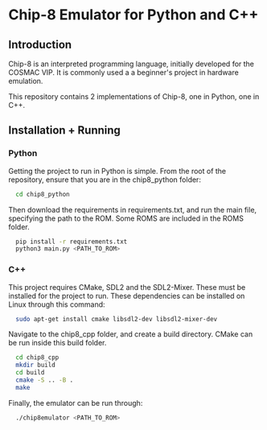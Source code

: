 # Chip-8 Emulator for Python and C++
## Introduction
Chip-8 is an interpreted programming language, initially developed for the COSMAC VIP. It is commonly used a a beginner's project in hardware emulation.

This repository contains 2 implementations of Chip-8, one in Python, one in C++.

## Installation + Running

### Python

Getting the project to run in Python is simple. From the root of the repository, ensure that you are in the chip8_python folder:

```bash
  cd chip8_python
```
Then download the requirements in requirements.txt, and run the main file, specifying the path to the ROM. Some ROMS are included in the ROMS folder.

```bash
  pip install -r requirements.txt
  python3 main.py <PATH_TO_ROM>
```

### C++

This project requires CMake, SDL2 and the SDL2-Mixer. These must be installed for the project to run.
These dependencies can be installed on Linux through this command:

```bash
  sudo apt-get install cmake libsdl2-dev libsdl2-mixer-dev
```

Navigate to the chip8_cpp folder, and create a build directory. CMake can be run inside this build folder.
```bash
  cd chip8_cpp
  mkdir build
  cd build
  cmake -S .. -B .
  make
```

Finally, the emulator can be run through:
```bash
  ./chip8emulator <PATH_TO_ROM>
```
